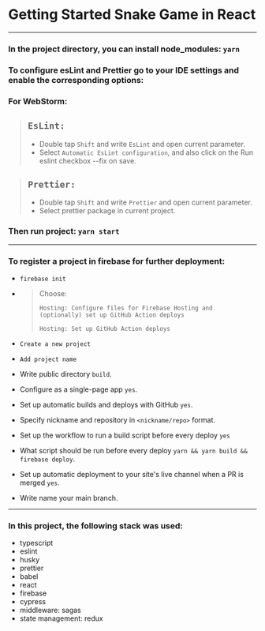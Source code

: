 # Getting Started Snake Game in React

---

### In the project directory, you can install node_modules: `yarn`

### To configure esLint and Prettier go to your IDE settings and enable the corresponding options:

### For WebStorm:

>## `EsLint:`
>
>-   Double tap `Shift` and write `EsLint` and open current parameter.
>-   Select `Automatic EsLint configuration`, and also click on the Run eslint checkbox --fix on save.

>## `Prettier:`
>
>- Double tap `Shift` and write `Prettier` and open current parameter.
>- Select prettier package in current project.

### Then run project: `yarn start`

---

### To register a project in firebase for further deployment:

- `firebase init`

- > Choose:
  > 
  > `Hosting: Configure files for Firebase Hosting and (optionally) set up GitHub Action deploys`
  > 
  >`Hosting: Set up GitHub Action deploys`
  > 

- `Create a new project`

- `Add project name`
- Write public directory `build`.
- Configure as a single-page app `yes`.
- Set up automatic builds and deploys with GitHub `yes`.
- Specify nickname and repository in `<nickname/repo>` format.
- Set up the workflow to run a build script before every deploy `yes`
- What script should be run before every deploy `yarn && yarn build && firebase deploy`.
- Set up automatic deployment to your site's live channel when a PR is merged `yes`.
- Write name your main branch.

---

### In this project, the following stack was used:

-   typescript
-   eslint
-   husky
-   prettier
-   babel
-   react
-   firebase
-   cypress
-   middleware: sagas
-   state management: redux
